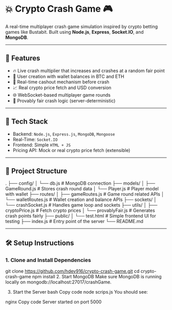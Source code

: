 # 💥 Crypto Crash Game 🎮

A real-time multiplayer crash game simulation inspired by crypto betting games like Bustabit. Built using **Node.js**, **Express**, **Socket.IO**, and **MongoDB**.

---

## 🚀 Features

- 🔥 Live crash multiplier that increases and crashes at a random fair point
- 👤 User creation with wallet balances in BTC and ETH
- 💸 Real-time cashout mechanism before crash
- 📈 Real crypto price fetch and USD conversion
- 🌐 WebSocket-based multiplayer game rounds
- 🧪 Provably fair crash logic (server-deterministic)

---

## 🧩 Tech Stack

- Backend: `Node.js`, `Express.js`, `MongoDB`, `Mongoose`
- Real-Time: `Socket.IO`
- Frontend: Simple `HTML + JS`
- Pricing API: Mock or real crypto price fetch (extensible)

---

## 📂 Project Structure

.
├── config/
│ └── db.js # MongoDB connection
├── models/
│ ├── GameRound.js # Stores crash round data
│ └── Player.js # Player model with wallet
├── routes/
│ ├── gameRoutes.js # Game round related APIs
│ └── walletRoutes.js # Wallet creation and balance APIs
├── sockets/
│ └── crashSocket.js # Handles game loop and sockets
├── utils/
│ ├── cryptoPrice.js # Fetch crypto prices
│ └── provablyFair.js # Generates crash points fairly
├── public/
│ └── test.html # Simple frontend UI for testing
├── index.js # Entry point of the server
└── README.md

---

## 🛠 Setup Instructions

### 1. Clone and Install Dependencies
git clone https://github.com/hdev916/crypto-crash-game.git
cd crypto-crash-game
npm install
2. Start MongoDB
Make sure MongoDB is running locally on mongodb://localhost:27017/crashGame.

3. Start the Server
bash
Copy code
node scrips.js
You should see:

nginx
Copy code
Server started on port 5000